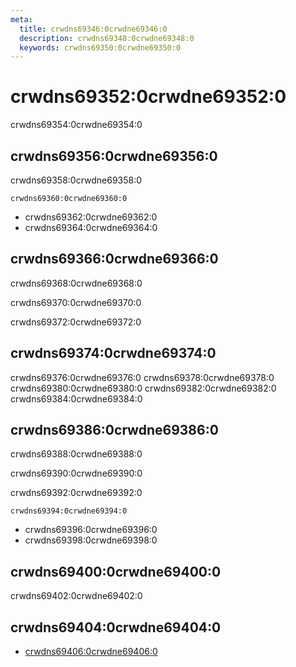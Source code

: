 ```yaml
---
meta:
  title: crwdns69346:0crwdne69346:0
  description: crwdns69348:0crwdne69348:0
  keywords: crwdns69350:0crwdne69350:0
---
```


# crwdns69352:0crwdne69352:0
crwdns69354:0crwdne69354:0

<entry-ad />

## crwdns69356:0crwdne69356:0
crwdns69358:0crwdne69358:0

`crwdns69360:0crwdne69360:0`
- crwdns69362:0crwdne69362:0
- crwdns69364:0crwdne69364:0


## crwdns69366:0crwdne69366:0
crwdns69368:0crwdne69368:0

  crwdns69370:0crwdne69370:0

  crwdns69372:0crwdne69372:0

## crwdns69374:0crwdne69374:0
crwdns69376:0crwdne69376:0
<alert type="success">crwdns69378:0crwdne69378:0</alert>
<alert type="info">crwdns69380:0crwdne69380:0</alert>
<alert type="warning">crwdns69382:0crwdne69382:0</alert>
<alert type="error">crwdns69384:0crwdne69384:0</alert>

## crwdns69386:0crwdne69386:0
crwdns69388:0crwdne69388:0

  crwdns69390:0crwdne69390:0

  crwdns69392:0crwdne69392:0

  `crwdns69394:0crwdne69394:0`
  - crwdns69396:0crwdne69396:0
  - crwdns69398:0crwdne69398:0

## crwdns69400:0crwdne69400:0
crwdns69402:0crwdne69402:0

## crwdns69404:0crwdne69404:0
  - [crwdns69406:0crwdne69406:0]()

<backmatter />
